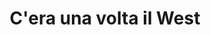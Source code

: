 ---
layout: post
title: C'era una volta il West
director: Sergio Leone
year: 1968
cover: https://images.mubicdn.net/images/film/166/cache-8008-1676564889/image-w1280.jpg
imdb_id: tt0064116
---